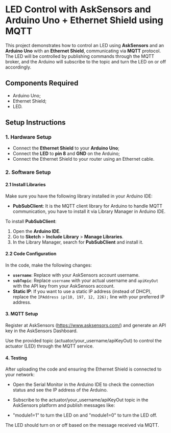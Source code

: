 # LED Control with AskSensors and Arduino Uno + Ethernet Shield using MQTT

This project demonstrates how to control an LED using **AskSensors** and an **Arduino Uno** with an **Ethernet Shield**, communicating via **MQTT** protocol. The LED will be controlled by publishing commands through the MQTT broker, and the Arduino will subscribe to the topic and turn the LED on or off accordingly.

## Components Required

- Arduino Uno;
- Ethernet Shield;
- LED.

## Setup Instructions

### 1. **Hardware Setup**

- Connect the **Ethernet Shield** to your **Arduino Uno**;
- Connect the **LED** to **pin 8** and **GND** on the Arduino;
- Connect the Ethernet Shield to your router using an Ethernet cable.

### 2. **Software Setup**

#### 2.1 **Install Libraries**

Make sure you have the following library installed in your Arduino IDE:

- **PubSubClient**: It is the MQTT client library for Arduino to handle MQTT communication, you have to install it via Library Manager in Arduino IDE. 

To install **PubSubClient**:
1. Open the **Arduino IDE**.
2. Go to **Sketch** > **Include Library** > **Manage Libraries**.
3. In the Library Manager, search for **PubSubClient** and install it.

#### 2.2 **Code Configuration**

In the code, make the following changes:
- **`username`**: Replace with your AskSensors account username.
- **`subTopic`**: Replace `username` with your actual username and `apiKeyOut` with the API key from your AskSensors account.
- **Static IP**: If you want to use a static IP address (instead of DHCP), replace the `IPAddress ip(10, 197, 12, 226);` line with your preferred IP address.

#### 3. MQTT Setup
Register at AskSensors (https://www.asksensors.com/) and generate an API key in the AskSensors Dashboard.

Use the provided topic (actuator/your_username/apiKeyOut) to control the actuator (LED) through the MQTT service.

#### 4. Testing
After uploading the code and ensuring the Ethernet Shield is connected to your network:

- Open the Serial Monitor in the Arduino IDE to check the connection status and see the IP address of the Arduino.

- Subscribe to the actuator/your_username/apiKeyOut topic in the AskSensors platform and publish messages like:

- "module1=1" to turn the LED on and "module1=0" to turn the LED off.

The LED should turn on or off based on the message received via MQTT.

